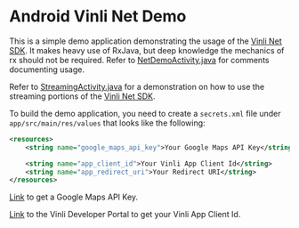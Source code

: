 # Android Vinli Net Demo

This is a simple demo application demonstrating the usage of the [Vinli Net SDK](https://github.com/vinli/android-net). It makes heavy use of RxJava, but deep knowledge the mechanics of rx should not be required. Refer to [NetDemoActivity.java](app/src/main/java/li/vin/netdemo/NetDemoActivity.java) for comments documenting usage.

Refer to [StreamingActivity.java](app/src/main/java/li/vin/netdemo/StreamingActivity.java) for a demonstration on how to use the streaming portions of the [Vinli Net SDK](https://github.com/vinli/android-net).

To build the demo application, you need to create a `secrets.xml` file under `app/src/main/res/values` that looks like the following:

```xml
<resources>
    <string name="google_maps_api_key">Your Google Maps API Key</string>

    <string name="app_client_id">Your Vinli App Client Id</string>
    <string name="app_redirect_uri">Your Redirect URI</string>
</resources>
```

[Link](https://developers.google.com/maps/documentation/android-api/signup) to get a Google Maps API Key.

[Link](https://dev.vin.li/#/home) to the Vinli Developer Portal to get your Vinli App Client Id.
